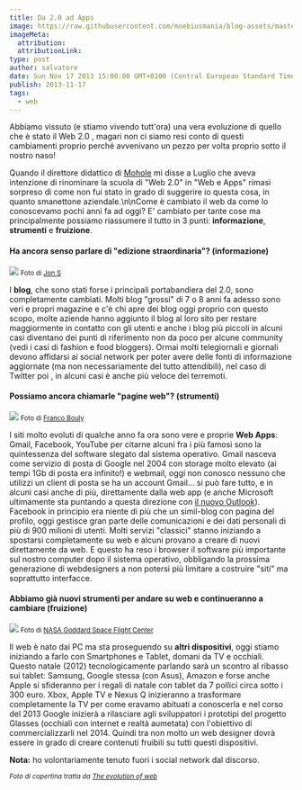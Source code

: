 ```yaml
---
title: Da 2.0 ad Apps
image: https://raw.githubusercontent.com/moebiusmania/blog-assets/master/images/2013/web-2.jpg
imageMeta:
  attribution:
  attributionLink:
type: post
author: salvatore
date: Sun Nov 17 2013 15:00:00 GMT+0100 (Central European Standard Time)
publish: 2013-11-17
tags:
  - web
---
```


Abbiamo vissuto (e stiamo vivendo tutt'ora) una vera evoluzione di quello che è stato il Web 2.0 , magari non ci siamo resi conto di questi cambiamenti proprio perché avvenivano un pezzo per volta proprio sotto il nostro naso!

<!-- more -->

Quando il direttore didattico di <a href="http://scuola.mohole.it" target="_blank">Mohole</a> mi disse a Luglio che aveva intenzione di rinominare la scuola di "Web 2.0" in "Web e Apps" rimasi sorpreso di come non fui stato in grado di suggerire io questa cosa, in quanto smanettone aziendale.\\n\\nCome è cambiato il web da come lo conoscevamo pochi anni fa ad oggi? E' cambiato per tante cose ma principalmente possiamo riassumere il tutto in 3 punti: **informazione**, **strumenti** e **fruizione**.

#### Ha ancora senso parlare di "edizione straordinaria"? (informazione)
![](https://farm7.staticflickr.com/6033/6277209256_934f20da10_z_d.jpg)
<small>Foto di [Jon S](https://www.flickr.com/photos/62693815@N03/6277209256/)</small>

I **blog**, che sono stati forse i principali portabandiera del 2.0, sono completamente cambiati. Molti blog "grossi" di 7 o 8 anni fa adesso sono veri e propri magazine e c'è chi apre dei blog oggi proprio con questo scopo, molte aziende hanno aggiunto il blog al loro sito per restare maggiormente in contatto con gli utenti e anche i blog più piccoli in alcuni casi diventano dei punti di riferimento non da poco per alcune community (vedi i casi di fashion e food bloggers). Ormai molti telegiornali e giornali devono affidarsi ai social network per poter avere delle fonti di informazione aggiornate (ma non necessariamente del tutto attendibili), nel caso di Twitter poi , in alcuni casi è anche più veloce dei terremoti.

#### Possiamo ancora chiamarle "pagine web"? (strumenti)
![](https://farm4.staticflickr.com/3342/3568409530_389bce008b_z_d.jpg)
<small>Foto di [Franco Bouly](https://www.flickr.com/photos/fbouly/3568409530/)</small>

I siti molto evoluti di qualche anno fa ora sono vere e proprie **Web Apps**: Gmail, Facebook, YouTube per citarne alcuni fra i più famosi sono la quintessenza del software slegato dal sistema operativo. Gmail nasceva come servizio di posta di Google nel 2004 con storage molto elevato (ai tempi 1Gb di posta era infinito!) e webmail, oggi non conosco nessuno che utilizzi un client di posta se ha un account Gmail... si può fare tutto, e in alcuni casi anche di più, direttamente dalla web app (e anche Microsoft ultimamente sta puntando a questa direzione con <a href="www.outlook.com" target="_blank">il nuovo Outlook</a>). Facebook in principio era niente di più che un simil-blog con pagina del profilo, oggi gestisce gran parte delle comunicazioni e dei dati personali di più di 900 milioni di utenti. Molti servizi "classici" stanno iniziando a spostarsi completamente su web e alcuni provano a creare di nuovi direttamente da web. E questo ha reso i browser il software più importante sul nostro computer dopo il sistema operativo, obbligando la prossima generazione di webdesigners a non potersi più limitare a costruire "siti" ma soprattutto interfacce.

#### Abbiamo già nuovi strumenti per andare su web e continueranno a cambiare (fruizione)
![](https://farm7.staticflickr.com/6134/5958025625_46cea174fb_z_d.jpg)
<small>Foto di [NASA Goddard Space Flight Center](https://www.flickr.com/photos/gsfc/5958025625/)</small>

Il web è nato dai PC ma sta proseguendo su **altri dispositivi**, oggi stiamo iniziando a farlo con Smartphones e Tablet, domani da TV e occhiali. Questo natale (2012) tecnologicamente parlando sarà un scontro al ribasso sui tablet: Samsung, Google stessa (con Asus), Amazon e forse anche Apple si sfideranno per i regali di natale con tablet da 7 pollici circa sotto i 300 euro. Xbox, Apple TV e Nexus Q inizieranno a trasformare completamente la TV per come eravamo abituati a conoscerla e nel corso del 2013 Google inizierà a rilasciare agli sviluppatori i prototipi del progetto Glasses (occhiali con internet e realtà aumetata) con l'obiettivo di commercializzarli nel 2014. Quindi tra non molto un web designer dovrà essere in grado di creare contenuti fruibili su tutti questi dispositivi.

**Nota:** ho volontariamente tenuto fuori i social network dal discorso.

<small>*Foto di copertina tratta da [The evolution of web](http://www.evolutionoftheweb.com/)*</small>